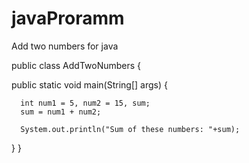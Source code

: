 # javaProramm
Add two numbers for java

public class AddTwoNumbers {

   public static void main(String[] args) {
        
      int num1 = 5, num2 = 15, sum;
      sum = num1 + num2;

      System.out.println("Sum of these numbers: "+sum);
   }
}
